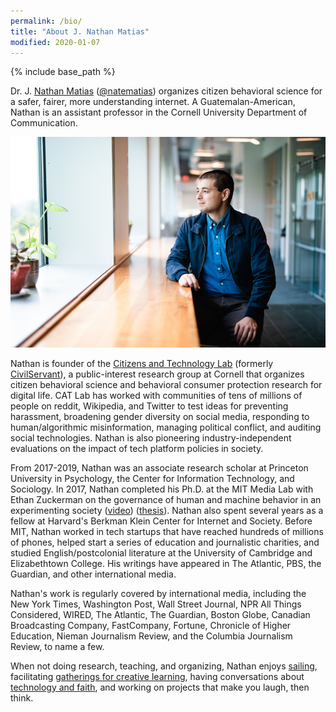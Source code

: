 ```yaml
---
permalink: /bio/
title: "About J. Nathan Matias"
modified: 2020-01-07
---
```


{% include base_path %}

Dr. J. [Nathan Matias](https://natematias.com) (<a href="https://twitter.com/natematias">@natematias</a>) organizes citizen behavioral science for a safer, fairer, more understanding internet. A Guatemalan-American, Nathan is an assistant professor in the Cornell University Department of Communication.

<!--<iframe width="560" height="315" src="https://www.youtube.com/embed/F9u08n4aSw0" frameborder="0" allow="accelerometer; autoplay; encrypted-media; gyroscope; picture-in-picture" allowfullscreen=""></iframe>-->

<!--<div align="center"><img src="../images/nathan-matias-principles-citizen-behavioral-science-      900x506.png" width="65%"/></div>-->

<img src="/images/CALS_20190911_55-profile.png" alt="J. Nathan Matias"/>

<br/>

Nathan is founder of the [Citizens and Technology Lab](https://citizensandtech.org) (formerly [CivilServant](https://civilservant.io)), a public-interest research group at Cornell that organizes citizen behavioral science and behavioral consumer protection research for digital life. CAT Lab has worked with communities of tens of millions of people on reddit, Wikipedia, and Twitter to test ideas for preventing harassment, broadening gender diversity on social media, responding to human/algorithmic misinformation, managing political conflict, and auditing social technologies. Nathan is also pioneering industry-independent evaluations on the impact of tech platform policies in society.

From 2017-2019, Nathan was an associate research scholar at Princeton University in Psychology, the Center for Information Technology, and Sociology. In 2017, Nathan completed his Ph.D. at the MIT Media Lab with Ethan Zuckerman on the governance of human and machine behavior in an experimenting society ([video](https://www.media.mit.edu/videos/cm-nathan-matias-defense-2017-05-01/)) ([thesis](https://www.media.mit.edu/publications/governing-human-and-machine-behavior-in-an-experimenting-society/)). Nathan also spent several years as a fellow at Harvard's Berkman Klein Center for Internet and Society.  Before MIT, Nathan worked in tech startups that have reached hundreds of millions of phones, helped start a series of education and journalistic charities, and studied English/postcolonial literature at the University of Cambridge and Elizabethtown College. His writings have appeared in The Atlantic, PBS, the Guardian, and other international media.

Nathan's work is regularly covered by international media, including the New York Times, Washington Post, Wall Street Journal, NPR All Things Considered, WIRED, The Atlantic, The Guardian, Boston Globe, Canadian Broadcasting Company, FastCompany, Fortune, Chronicle of Higher Education, Nieman Journalism Review, and the Columbia Journalism Review, to name a few.

When not doing research, teaching, and organizing, Nathan enjoys [sailing](https://natematias.com/portfolio/2018-07-01-windhover/), facilitating [gatherings for creative learning](https://natematias.com/portfolio/2013-01-21-festival-of-learning-2013/), having conversations about [technology and faith](https://medium.com/ai-and-christianity/artificial-intelligence-in-christian-thought-and-practice-20ec8635a94f), and working on projects that make you laugh, then think.
